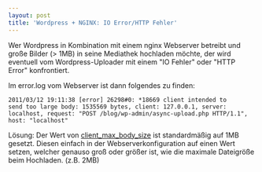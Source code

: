 ```yaml
---
layout: post
title: 'Wordpress + NGINX: IO Error/HTTP Fehler'
---
```

Wer Wordpress in Kombination mit einem nginx Webserver betreibt und große Bilder (&gt; 1MB) in seine Mediathek hochladen möchte, der wird eventuell vom Wordpress-Uploader mit einem "IO Fehler" oder "HTTP Error" konfrontiert.

Im error.log vom Webserver ist dann folgendes zu finden:

<code>2011/03/12 19:11:38 [error] 26298#0: *18669 client intended to send too large body: 1535569 bytes, client: 127.0.0.1, server: localhost, request: "POST /blog/wp-admin/async-upload.php HTTP/1.1", host: "localhost"</code>

Lösung: Der Wert von <a href="http://wiki.nginx.org/HttpCoreModule#client_max_body_size">client_max_body_size</a> ist standardmäßig auf 1MB gesetzt. Diesen einfach in der Webserverkonfiguration auf einen Wert setzen, welcher genauso groß oder größer ist, wie die maximale Dateigröße beim Hochladen. (z.B. 2MB)
